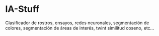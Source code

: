 # IA-Stuff
Clasificador de rostros, ensayos, redes neuronales, segmentación de colores, segmentación de áreas de interés, twint similitud coseno, etc... 
